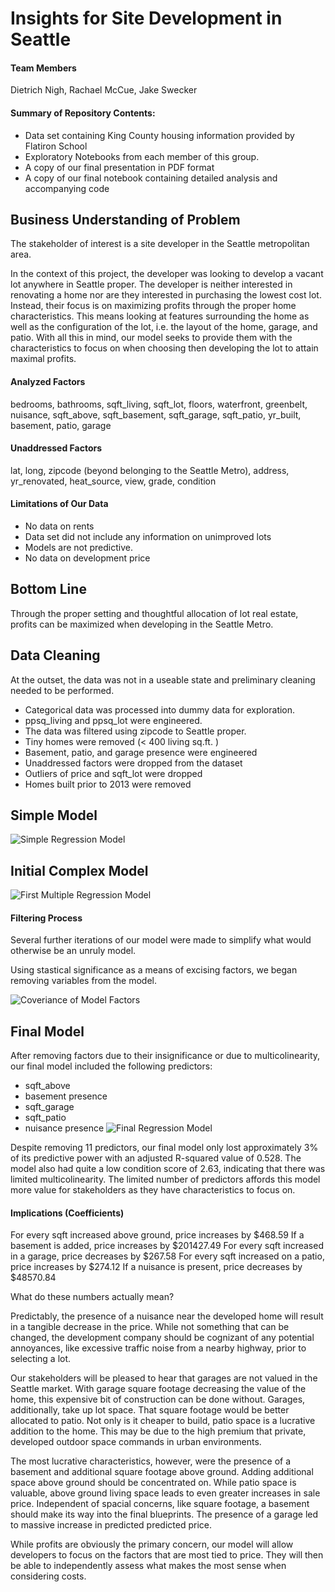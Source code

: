 # Insights for Site Development in Seattle
#### Team Members
Dietrich Nigh, Rachael McCue, Jake Swecker

#### Summary of Repository Contents:
* Data set containing King County housing information provided by Flatiron School
* Exploratory Notebooks from each member of this group.
* A copy of our final presentation in PDF format
* A copy of our final notebook containing detailed analysis and accompanying code

## Business Understanding of Problem

The stakeholder of interest is a site developer in the Seattle metropolitan area. 

In the context of this project, the developer was looking to develop a vacant lot anywhere in Seattle proper. The developer is neither interested in renovating a home nor are they interested in purchasing the lowest cost lot. Instead, their focus is on maximizing profits through the proper home characteristics. This means looking at features surrounding the home as well as the configuration of the lot, i.e. the layout of the home, garage, and patio. With all this in mind, our model seeks to provide them with the characteristics to focus on when choosing then developing the lot to attain maximal profits.

#### Analyzed Factors

bedrooms, bathrooms, sqft_living, sqft_lot, floors, waterfront, greenbelt, nuisance, sqft_above, sqft_basement, sqft_garage, sqft_patio, yr_built, basement, patio, garage

#### Unaddressed Factors

lat, long, zipcode (beyond belonging to the Seattle Metro), address, yr_renovated, heat_source, view, grade, condition

#### Limitations of Our Data

* No data on rents
* Data set did not include any information on unimproved lots
* Models are not predictive.
* No data on development price

## Bottom Line

Through the proper setting and thoughtful allocation of lot real estate, profits can be maximized when developing in the Seattle Metro.

## Data Cleaning

At the outset, the data was not in a useable state and preliminary cleaning needed to be performed.
* Categorical data was processed into dummy data for exploration.
* ppsq_living and ppsq_lot were engineered.
* The data was filtered using zipcode to Seattle proper.
* Tiny homes were removed (< 400 living sq.ft. )
* Basement, patio, and garage presence were engineered
* Unaddressed factors were dropped from the dataset
* Outliers of price and sqft_lot were dropped
* Homes built prior to 2013 were removed

## Simple Model

![Simple Regression Model](images/simple_reg.png)

## Initial Complex Model

![First Multiple Regression Model](images/first_multiple_reg.png)

#### Filtering Process

Several further iterations of our model were made to simplify what would otherwise be an unruly model.

Using stastical significance as a means of excising factors, we began removing variables from the model.

![Coveriance of Model Factors](images/covar.png)
## Final Model
After removing factors due to their insignificance or due to multicolinearity, our final model included the following predictors:
* sqft_above
* basement presence
* sqft_garage
* sqft_patio
* nuisance presence
![Final Regression Model](images/final_multiple_reg.png)

Despite removing 11 predictors, our final model only lost approximately 3% of its predictive power with an adjusted R-squared value of 0.528. The model also had quite a low condition score of 2.63, indicating that there was limited multicolinearity. The limited number of predictors affords this model more value for stakeholders as they have characteristics to focus on. 


#### Implications (Coefficients)

For every sqft increased above ground, price increases by $468.59
If a basement is added, price increases by $201427.49
For every sqft increased in a garage, price decreases by $267.58
For every sqft increased on a patio, price increases by $274.12
If a nuisance is present, price decreases by $48570.84

What do these numbers actually mean?

Predictably, the presence of a nuisance near the developed home will result in a tangible decrease in the price. While not something that can be changed, the development company should be cognizant of any potential annoyances, like excessive traffic noise from a nearby highway, prior to selecting a lot. 

Our stakeholders will be pleased to hear that garages are not valued in the Seattle market. With garage square footage decreasing the value of the home, this expensive bit of construction can be done without.  Garages, additionally, take up lot space. That square footage would be better allocated to patio. Not only is it cheaper to build, patio space is a lucrative addition to the home. This may be due to the high premium that private, developed outdoor space commands in urban environments. 

The most lucrative characteristics, however, were the presence of a basement and additional square footage above ground. Adding additional space above ground should be concentrated on. While patio space is valuable, above ground living space leads to even greater increases in sale price. Independent of spacial concerns, like square footage, a basement should make its way into the final blueprints. The presence of a garage led to massive increase in predicted predicted price.

While profits are obviously the primary concern, our model will allow developers to focus on the factors that are most tied to price. They will then be able to independently assess what makes the most sense when considering costs.